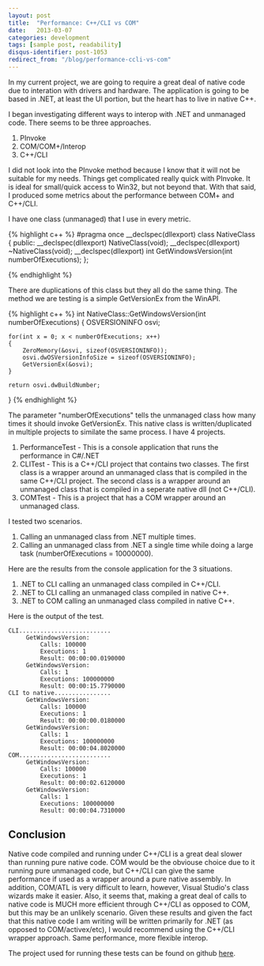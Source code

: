 ```yaml
---
layout: post
title:  "Performance: C++/CLI vs COM"
date:   2013-03-07
categories: development
tags: [sample post, readability]
disqus-identifier: post-1053
redirect_from: "/blog/performance-ccli-vs-com"
---
```

In my current project, we are going to require a great deal of native code due to interation with drivers and hardware. The application is going to be based in .NET, at least the UI portion, but the heart has to live in native C++.

I began investigating different ways to interop with .NET and unmanaged code. There seems to be three approaches.

1. PInvoke
2. COM/COM+/Interop
3. C++/CLI

I did not look into the PInvoke method because I know that it will not be suitable for my needs. Things get complicated really quick with PInvoke. It is ideal for small/quick access to Win32, but not beyond that. With that said, I produced some metrics about the performance between COM+ and C++/CLI.

I have one class (unmanaged) that I use in every metric.

{% highlight c++ %}
#pragma once
__declspec(dllexport) class NativeClass
{
public:
	__declspec(dllexport) NativeClass(void);
	__declspec(dllexport) ~NativeClass(void);
	__declspec(dllexport) int GetWindowsVersion(int numberOfExecutions);
};

{% endhighlight %}

There are duplications of this class but they all do the same thing. The method we are testing is a simple GetVersionEx from the WinAPI.

{% highlight c++ %}
int NativeClass::GetWindowsVersion(int numberOfExecutions)
{
	OSVERSIONINFO osvi;

	for(int x = 0; x < numberOfExecutions; x++)
	{
		ZeroMemory(&osvi, sizeof(OSVERSIONINFO));
		osvi.dwOSVersionInfoSize = sizeof(OSVERSIONINFO);
		GetVersionEx(&osvi);
	}

	return osvi.dwBuildNumber;
}
{% endhighlight %}

The parameter "numberOfExecutions" tells the unmanaged class how many times it should invoke GetVersionEx. This native class is written/duplicated in multiple projects to similate the same process. I have 4 projects.

1. PerformanceTest - This is a console application that runs the performance in C#/.NET
2. CLITest - This is a C++/CLI project that contains two classes.
The first class is a wrapper around an unmanaged class that is compiled in the same C++/CLI project.
The second class is a wrapper around an unmanaged class that is compiled in a seperate native dll (not C++/CLI).
3. COMTest - This is a project that has a COM wrapper around an unmanaged class.

I tested two scenarios.

1. Calling an unmanaged class from .NET multiple times.
2. Calling an unmanaged class from .NET a single time while doing a large task (numberOfExecutions = 10000000).

Here are the results from the console application for the 3 situations.

1. .NET to CLI calling an unmanaged class compiled in C++/CLI.
2. .NET to CLI calling an unmanaged class compiled in native C++.
3. .NET to COM calling an unmanaged class compiled in native C++.

Here is the output of the test.

    CLI..........................
         GetWindowsVersion:
             Calls: 100000
             Executions: 1
             Result: 00:00:00.0190000
         GetWindowsVersion:
             Calls: 1
             Executions: 100000000
             Result: 00:00:15.7790000
    CLI to native................
         GetWindowsVersion:
             Calls: 100000
             Executions: 1
             Result: 00:00:00.0180000
         GetWindowsVersion:
             Calls: 1
             Executions: 100000000
             Result: 00:00:04.8020000
    COM..........................
         GetWindowsVersion:
             Calls: 100000
             Executions: 1
             Result: 00:00:02.6120000
         GetWindowsVersion:
             Calls: 1
             Executions: 100000000
             Result: 00:00:04.7310000

Conclusion
----------

Native code compiled and running under C++/CLI is a great deal slower than running pure native code. COM would be the obviouse choice due to it running pure unmanaged code, but C++/CLI can give the same performance if used as a wrapper around a pure native assembly. In addition, COM/ATL is very difficult to learn, however, Visual Studio's class wizards make it easier. Also, it seems that, making a great deal of calls to native code is MUCH more efficient through C++/CLI as opposed to COM, but this may be an unlikely scenario. Given these results and given the fact that this native code I am writing will be written primarily for .NET (as opposed to COM/activex/etc), I would recommend using the C++/CLI wrapper approach. Same performance, more flexible interop.

The project used for running these tests can be found on github [here](https://github.com/theonlylawislove/CLICOMPerformanceTest).
